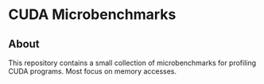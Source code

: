 CUDA Microbenchmarks
====================

About
-----

This repository contains a small collection of microbenchmarks for profiling
CUDA programs. Most focus on memory accesses.
